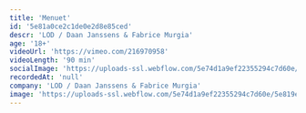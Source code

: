 ```yaml
---
title: 'Menuet'
id: '5e81a0ce2c1de0e2d8e85ced'
descr: 'LOD / Daan Janssens & Fabrice Murgia'
age: '18+'
videoUrl: 'https://vimeo.com/216970958'
videoLength: '90 min'
socialImage: 'https://uploads-ssl.webflow.com/5e74d1a9ef22355294c7d60e/5e819e9be5593de53e3f8496_LOD_Menuet%20(c)%20Kurt%20Van%20der%20Elst_web.jpg'
recordedAt: 'null'
company: 'LOD / Daan Janssens & Fabrice Murgia'
image: 'https://uploads-ssl.webflow.com/5e74d1a9ef22355294c7d60e/5e819e9be5593de53e3f8496_LOD_Menuet%20(c)%20Kurt%20Van%20der%20Elst_web.jpg'
---
```

